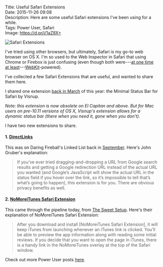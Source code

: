 Title: Useful Safari Extensions  
Date: 2015-11-26 09:08  
Description: Here are some useful Safari extensions I've been using for a while.  
Tags: Power User, Safari  
Image: https://d.pr/i/1aZ8X+  

![Safari Extensions][1]

I've tried using other browsers, but ultimately, Safari is my go-to web browser on OS X. I'm so used to the Web Inspector in Safari that using Chrome or Firebox is just confusing (even though both were---[at one time at least][2]---[WebKit][3]-powered).

I've collected a few Safari Extensions that are useful, and wanted to share them here.

I shared one extension [back in March][4] of this year: the Minimal Status Bar for Safari by Visnup.

*Note: this extension is now obsolete on El Capitan and above. But for Mac users on pre-10.11 versions of OS X, Visnup's extension allows for a dynamic status bar (there when you need it, gone when you don't).*

I have two new extensions to share.

#### 1. [DirectLinks][5]

This was on Daring Fireball's Linked List back in [September][6]. Here's John Gruber's explanation:

> If you’ve ever tried dragging-and-dropping a URL from Google search results and getting a Google redirection URL instead of the actual URL you wanted (and Google’s JavaScript will show the actual URL in the status field if you hover over the link, so it’s impossible to tell that’s what’s going to happen), this extension is for you. There are obvious privacy benefits as well.

#### 2. [NoMoreiTunes Safari Extension][7]

This came through the pipeline today, from [The Sweet Setup][8]. Here's their explanation of NoMoreiTunes Safari Extension:

> After you download and install [NoMoreiTunes Safari Extension], it will keep iTunes from launching whenever an iTunes link is clicked. You’ll be able to preview the app information along with reading some initial reviews. If you decide that you want to open the page in iTunes, there is a handy link in the NoMoreiTunes overlay at the top of the Safari window.

Check out more Power User posts [here][9].

[1]: https://d.pr/i/1aZ8X+ "Safari Extensions"
[2]: http://techcrunch.com/2013/04/03/google-forks-webkit-and-launches-blink-its-own-rendering-engine-that-will-soon-power-chrome-and-chromeos/ "Techcrunch on Chrome going to Blink"
[3]: https://en.wikipedia.org/wiki/WebKit "Wikipedia: WebKit"
[4]: /2015/3/6/minimal-status-bar-for-safari-by-visnup "My post sharing the Minimal Status Bar"
[5]: http://canisbos.com/directlinks "DirectLinks"
[6]: http://daringfireball.net/linked/2015/09/05/directlinks "John Gruber sharing DirectLinks"
[7]: http://nomoreitunes.einserver.de "NoMoreiTunes Safari Extension"
[8]: http://thesweetsetup.com/how-to-prevent-safari-from-launching-itunes/ "The Sweet Setup sharing 'NoMoreiTunes Safari Extension'"
[9]: /tags/Power%20User "Posts tagged 'Power User'"